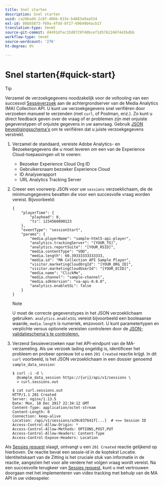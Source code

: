 ```yaml
---
title: Snel starten
description: Snel starten
uuid: ca20bad4-2c8f-406b-833e-b4883a9aa534
exl-id: 08bb5873-f69a-4fdd-8f27-69649b4acb17
translation-type: tm+mt
source-git-commit: d4491dfec33d8729f40bcef1d57622467443bdbb
workflow-type: tm+mt
source-wordcount: '276'
ht-degree: 0%

---
```


# Snel starten{#quick-start}

>[!TIP]
>
>Verzamel de verzoekgegevens noodzakelijk voor de voltooiing van een succesvol [Sessieverzoek](/help/media-collection-api/mc-api-ref/mc-api-sessions-req.md) aan de achtergrondserver van de Media Analytics (MA) Collection API. U kunt uw verzoekgegevens snel verifiëren door verzoeken manueel te verzenden (met `curl`, of Postman, enz.). Zo kunt u direct feedback geven over de vraag of er problemen zijn met onjuiste gegevenstypen of onjuiste gegevens in uw aanvraag. Gebruik [JSON bevestigingsschema&#39;s](/help/media-collection-api/mc-api-ref/mc-api-json-validation.md) om te verifiëren dat u juiste verzoekgegevens verstrekt.

1. Verzamel de standaard, vereiste Adobe Analytics- en Bezoekergegevens die u moet leveren om een van de Experience Cloud-toepassingen uit te voeren:

   * Bezoeker Experience Cloud Org ID
   * Gebruikersnaam bezoeker Experience Cloud
   * ID Analyserapport
   * URL Analytics Tracking Server

1. Creeer een voorwerp JSON voor uw `sessions` verzoeklichaam, die de minimumgegevens bevatten die voor een succesvolle vraag worden vereist. Bijvoorbeeld:

   ```
   { 
       "playerTime": { 
           "playhead": 0, 
           "ts": 1234560890123 
       }, 
       "eventType": "sessionStart", 
       "params": { 
           "media.playerName": "sample-html5-api-player", 
           "analytics.trackingServer": "[YOUR_TS]", 
           "analytics.reportSuite": "[YOUR_RSID]", 
           "media.contentType": "VOD", 
           "media.length": 60.39333333333333, 
           "media.id": "MA Collection API Sample Player", 
           "visitor.marketingCloudOrgId": "[YOUR_ORG_ID]", 
           "visitor.marketingCloudUserId": "[YOUR_ECID]",
           "media.name": "ClickMe", 
           "media.channel": "sample-channel", 
           "media.sdkVersion": "va-api-0.0.0", 
           "analytics.enableSSL": false 
       } 
   }
   ```

   >[!NOTE]
   >
   >U moet de correcte gegevenstypes in het JSON verzoeklichaam gebruiken. `analytics.enableSSL` vereist bijvoorbeeld een booleaanse waarde, `media.length` is numeriek, enzovoort. U kunt parametertypen en verplichte versus optionele vereisten controleren door de [JSON-validatieschema&#39;s te controleren.](/help/media-collection-api/mc-api-impl/mc-api-validate-reqs.md)

1. Verzend Sessieverzoeken naar het API-eindpunt van de MA-verzameling. Als uw verzoek lading ongeldig is, identificeer het probleem en probeer opnieuw tot u een `201 Created` reactie krijgt. In dit `curl` voorbeeld, is het JSON verzoeklichaam in een dossier genoemd `sample_data_session`:

   ```
   $ curl -i -d \ 
     @sample_data_session https://{uri}/api/v1/sessions \ 
     > curl.sessions.out 
   
   $ cat curl.sessions.out 
   HTTP/1.1 201 Created 
   Server: nginx/1.13.5 
   Date: Mon, 18 Dec 2017 22:34:12 GMT 
   Content-Type: application/octet-stream 
   Content-Length: 0 
   Connection: keep-alive 
   Location: /api/v1/sessions/a39c037641f[...]  # <== Session ID  
   Access-Control-Allow-Origin: * 
   Access-Control-Allow-Methods: OPTIONS,POST,PUT 
   Access-Control-Allow-Headers: Content-Type 
   Access-Control-Expose-Headers: Location
   ```

Als [Sessies request](/help/media-collection-api/mc-api-ref/mc-api-sessions-req.md) slaagt, ontvangt u een `201 Created` reactie gelijkend op hierboven. De reactie bevat een sessie-id in de koptekst Locatie. Identiteitskaart van de Zitting is het cruciale stuk van informatie in de reactie, aangezien het voor alle verdere het volgen vraag wordt vereist. Na een succesvolle terugkeer van [Sessies request](/help/media-collection-api/mc-api-ref/mc-api-sessions-req.md), kunt u met vertrouwen doorgaan met het implementeren van video tracking met behulp van de MA API in uw videospeler.
